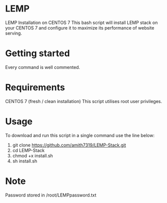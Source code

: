 # LEMP
LEMP Installation on CENTOS 7
This bash script will install LEMP stack on your CENTOS 7 and configure it to maximize its performance of website serving.

# Getting started
Every command is well commented.

# Requirements
CENTOS 7 (fresh / clean installation)
This script utilises root user privileges.

# Usage
To download and run this script in a single command use the line below:
1. git clone https://github.com/amith7319/LEMP-Stack.git
2. cd LEMP-Stack
3. chmod +x install.sh
4. sh install.sh

# Note
Password stored in /root/LEMPpassword.txt

